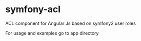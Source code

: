 symfony-acl
======================

ACL component for Angular Js based on symfony2 user roles

For usage and examples go to app directory


